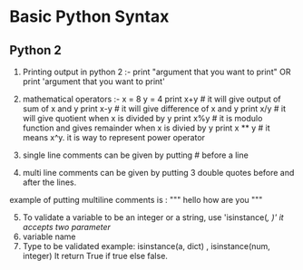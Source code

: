 # Basic Python Syntax
## Python 2

1. Printing output in python 2 :-
   print "argument that you want to print"  OR
   print 'argument that you want to print'

2. mathematical operators :-
   x = 8
   y = 4
   print x+y                  # it will give output of sum of x and y
   print x-y                  # it will give difference of x and y
   print x/y                  # it will give quotient when x is divided by y
   print x%y                  # it is modulo function and gives remainder when x is divied by y
   print x ** y               # it means x^y. it is way to represent power operator
   
 3. single line comments can be given by putting # before a line
 
 4. multi line comments can be given by putting 3 double quotes before and after the lines.
 
 example of putting multiline comments is :
 """ hello
 how are you """
 
 5. To validate a variable to be an integer or a string, use 'isinstance(<var>, <type>)'
 it accepts two parameter
 1. variable name
 2. Type to be validated
 example: isinstance(a, dict) , isinstance(num, integer)
 It return True if true else false.
